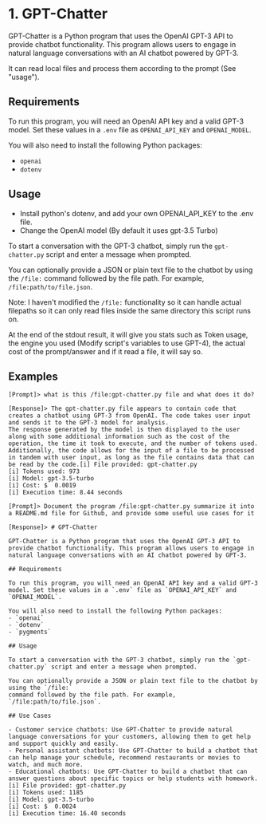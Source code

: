 # 1. GPT-Chatter

GPT-Chatter is a Python program that uses the OpenAI GPT-3 API to provide chatbot functionality. This program allows users to engage in natural language conversations with an AI chatbot powered by GPT-3.

It can read local files and process them according to the prompt (See "usage").

## Requirements

To run this program, you will need an OpenAI API key and a valid GPT-3 model. Set these values in a `.env` file as `OPENAI_API_KEY` and `OPENAI_MODEL`.

You will also need to install the following Python packages:
- `openai`
- `dotenv`

## Usage

- Install python's dotenv, and add your own OPENAI_API_KEY to the .env file.
- Change the OpenAI model (By default it uses gpt-3.5 Turbo)

To start a conversation with the GPT-3 chatbot, simply run the `gpt-chatter.py` script and enter a message when prompted.

You can optionally provide a JSON or plain text file to the chatbot by using the `/file:` 
command followed by the file path. For example, `/file:path/to/file.json`.

Note: I haven't modified the `/file:` functionality so it can handle actual filepaths so it can only read files inside the same directory this script runs on.

At the end of the stdout result, it will give you stats such as Token usage, the engine you used (Modify script's variables to use GPT-4), the actual cost of the prompt/answer and if it read a file, it will say so.

## Examples

```
[Prompt]> what is this /file:gpt-chatter.py file and what does it do?

[Response]> The gpt-chatter.py file appears to contain code that creates a chatbot using GPT-3 from OpenAI. The code takes user input and sends it to the GPT-3 model for analysis. 
The response generated by the model is then displayed to the user along with some additional information such as the cost of the operation, the time it took to execute, and the number of tokens used. Additionally, the code allows for the input of a file to be processed 
in tandem with user input, as long as the file contains data that can be read by the code.[i] File provided: gpt-chatter.py
[i] Tokens used: 973
[i] Model: gpt-3.5-turbo
[i] Cost: $  0.0019
[i] Execution time: 8.44 seconds
```

```
[Prompt]> Document the program /file:gpt-chatter.py summarize it into a README.md file for Github, and provide some useful use cases for it

[Response]> # GPT-Chatter

GPT-Chatter is a Python program that uses the OpenAI GPT-3 API to provide chatbot functionality. This program allows users to engage in natural language conversations with an AI chatbot powered by GPT-3.

## Requirements

To run this program, you will need an OpenAI API key and a valid GPT-3 model. Set these values in a `.env` file as `OPENAI_API_KEY` and `OPENAI_MODEL`.

You will also need to install the following Python packages:
- `openai`
- `dotenv`
- `pygments`

## Usage

To start a conversation with the GPT-3 chatbot, simply run the `gpt-chatter.py` script and enter a message when prompted.

You can optionally provide a JSON or plain text file to the chatbot by using the `/file:` 
command followed by the file path. For example, `/file:path/to/file.json`.

## Use Cases

- Customer service chatbots: Use GPT-Chatter to provide natural language conversations for your customers, allowing them to get help and support quickly and easily.
- Personal assistant chatbots: Use GPT-Chatter to build a chatbot that can help manage your schedule, recommend restaurants or movies to watch, and much more.
- Educational chatbots: Use GPT-Chatter to build a chatbot that can answer questions about specific topics or help students with homework.
[i] File provided: gpt-chatter.py
[i] Tokens used: 1185
[i] Model: gpt-3.5-turbo
[i] Cost: $  0.0024
[i] Execution time: 16.40 seconds
```


